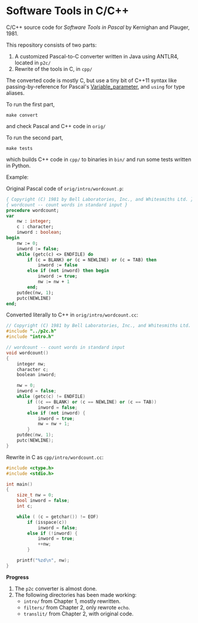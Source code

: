 # Software Tools in C/C++

C/C++ source code for _Software Tools in Pascal_ by Kernighan and Plauger, 1981.

This repository consists of two parts:
1. A customized Pascal-to-C converter written in Java using ANTLR4, located in `p2c/`
2. Rewrite of the tools in C, in `cpp/`

The converted code is mostly C, but use a tiny bit of C++11 syntax like
passing-by-reference for Pascal's [Variable_parameter](https://wiki.freepascal.org/Variable_parameter),
and `using` for type aliases.

To run the first part,

```shell
make convert
```

and check Pascal and C++ code in `orig/`

To run the second part,

```shell
make tests
```

which builds C++ code in `cpp/` to binaries in `bin/` and run some tests written in Python.

Example:

Original Pascal code of `orig/intro/wordcount.p`:

```pascal
{ Copyright (C) 1981 by Bell Laboratories, Inc., and Whitesmiths Ltd. }
{ wordcount -- count words in standard input }
procedure wordcount;
var
    nw : integer;
    c : character;
    inword : boolean;
begin
    nw := 0;
    inword := false;
    while (getc(c) <> ENDFILE) do
        if (c = BLANK) or (c = NEWLINE) or (c = TAB) then
            inword := false
        else if (not inword) then begin
            inword := true;
            nw := nw + 1
        end;
    putdec(nw, 1);
    putc(NEWLINE)
end;
```

Converted literally to C++ in `orig/intro/wordcount.cc`:

```c++
// Copyright (C) 1981 by Bell Laboratories, Inc., and Whitesmiths Ltd.
#include "../p2c.h"
#include "intro.h"

// wordcount -- count words in standard input
void wordcount()
{
    integer nw;
    character c;
    boolean inword;

    nw = 0;
    inword = false;
    while (getc(c) != ENDFILE)
        if ((c == BLANK) or (c == NEWLINE) or (c == TAB))
            inword = false;
        else if (not inword) {
            inword = true;
            nw = nw + 1;
        }
    putdec(nw, 1);
    putc(NEWLINE);
}
```

Rewrite in C as `cpp/intro/wordcount.cc`:

```c++
#include <ctype.h>
#include <stdio.h>

int main()
{
    size_t nw = 0;
    bool inword = false;
    int c;

    while ( (c = getchar()) != EOF)
        if (isspace(c))
            inword = false;
        else if (!inword) {
            inword = true;
            ++nw;
        }

    printf("%zd\n", nw);
}
```

**Progress**

1. The `p2c` converter is almost done.
2. The following directories has been made working:
    * `intro/` from Chapter 1, mostly rewritten.
    * `filters/` from Chapter 2, only rewrote `echo`.
    * `translit/` from Chapter 2, with original code.

